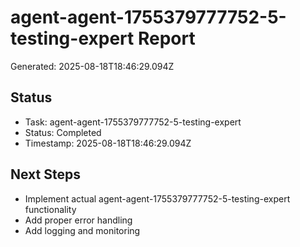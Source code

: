 # agent-agent-1755379777752-5-testing-expert Report

Generated: 2025-08-18T18:46:29.094Z

## Status
- Task: agent-agent-1755379777752-5-testing-expert
- Status: Completed
- Timestamp: 2025-08-18T18:46:29.094Z

## Next Steps
- Implement actual agent-agent-1755379777752-5-testing-expert functionality
- Add proper error handling
- Add logging and monitoring
